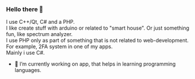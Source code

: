 ### Hello there 👋
I use C++/Qt, C# and a PHP.<br>
I like create stuff with arduino or related to "smart house". Or just something fun, like spectrum analyzer.<br>
I use PHP only as part of something that is not related to web-development. For example, 2FA system in one of my apps. <br>
Mainly i use C#. <br>
- 🔭 I’m currently working on app, that helps in learning programming languages. 
